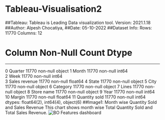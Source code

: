 # Tableau-Visualisation2
##Tableau:
Tableau is Leading Data visualization tool.
Version: 2021.1.18
##Author: Alpesh Chocatiya, ##Date: 05-10-2022
##Dataset Info:
Rows: 11770
Columns: 12
 #   Column         Non-Null Count  Dtype  
---  ------         --------------  -----  
 0   Quarter        11770 non-null  object
 1   Month          11770 non-null  int64  
 2   Week           11770 non-null  int64  
 3   Sales revenue  11770 non-null  float64
 4   State          11770 non-null  object 
 5   City           11770 non-null  object 
 6   Category       11770 non-null  object 
 7   Lines          11770 non-null  object 
 8   Store name     11770 non-null  object 
 9   Year           11770 non-null  int64  
 10  Margin         11770 non-null  float64
 11  Quantity sold  11770 non-null  int64  
dtypes: float64(2), int64(4), object(6)
##Image1: Month wise Quantity Sold and Sales Revenue
This chart shows month wise Total Quantity Sold and Total Sales Revenue.
![BO Features dashboard](https://user-images.githubusercontent.com/114546267/194100708-f3784cf2-5f96-45d7-af9e-d2396d1fdab2.png)
